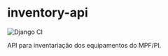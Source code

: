 # inventory-api
![Django CI](https://github.com/luiscarlossf/inventory-api/workflows/Django%20CI/badge.svg)

API para inventariação dos equipamentos do MPF/PI. 

